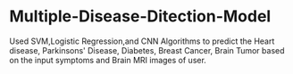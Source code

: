 # Multiple-Disease-Ditection-Model

Used SVM,Logistic Regression,and CNN Algorithms to predict the Heart disease, Parkinsons' Disease, Diabetes, Breast Cancer, Brain Tumor based on the input symptoms and Brain MRI images of user.
